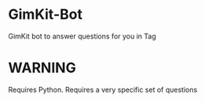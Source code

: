 # GimKit-Bot
GimKit bot to answer questions for you in Tag 

# WARNING
Requires Python. Requires a very specific set of questions
